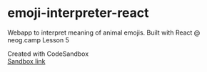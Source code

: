 # emoji-interpreter-react
Webapp to interpret meaning of animal emojis. Built with React @ neog.camp Lesson 5    
     
Created with CodeSandbox   
[Sandbox link](https://codesandbox.io/s/emoji-interpreter-react-vskyz)
